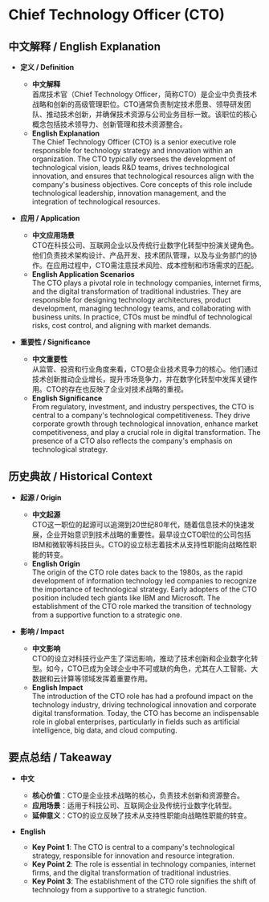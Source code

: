 # Chief Technology Officer (CTO)

## 中文解释 / English Explanation

* **定义 / Definition**  
  - **中文解释**  
    首席技术官（Chief Technology Officer，简称CTO）是企业中负责技术战略和创新的高级管理职位。CTO通常负责制定技术愿景、领导研发团队、推动技术创新，并确保技术资源与公司业务目标一致。该职位的核心概念包括技术领导力、创新管理和技术资源整合。  
  - **English Explanation**  
    The Chief Technology Officer (CTO) is a senior executive role responsible for technology strategy and innovation within an organization. The CTO typically oversees the development of technological vision, leads R&D teams, drives technological innovation, and ensures that technological resources align with the company's business objectives. Core concepts of this role include technological leadership, innovation management, and the integration of technological resources.

* **应用 / Application**  
  - **中文应用场景**  
    CTO在科技公司、互联网企业以及传统行业数字化转型中扮演关键角色。他们负责技术架构设计、产品开发、技术团队管理，以及与业务部门的协作。在应用过程中，CTO需注意技术风险、成本控制和市场需求的匹配。  
  - **English Application Scenarios**  
    The CTO plays a pivotal role in technology companies, internet firms, and the digital transformation of traditional industries. They are responsible for designing technology architectures, product development, managing technology teams, and collaborating with business units. In practice, CTOs must be mindful of technological risks, cost control, and aligning with market demands.

* **重要性 / Significance**  
  - **中文重要性**  
    从监管、投资和行业角度来看，CTO是企业技术竞争力的核心。他们通过技术创新推动企业增长，提升市场竞争力，并在数字化转型中发挥关键作用。CTO的存在也反映了企业对技术战略的重视。  
  - **English Significance**  
    From regulatory, investment, and industry perspectives, the CTO is central to a company's technological competitiveness. They drive corporate growth through technological innovation, enhance market competitiveness, and play a crucial role in digital transformation. The presence of a CTO also reflects the company's emphasis on technological strategy.

## 历史典故 / Historical Context

* **起源 / Origin**  
  - **中文起源**  
    CTO这一职位的起源可以追溯到20世纪80年代，随着信息技术的快速发展，企业开始意识到技术战略的重要性。最早设立CTO职位的公司包括IBM和微软等科技巨头。CTO的设立标志着技术从支持性职能向战略性职能的转变。  
  - **English Origin**  
    The origin of the CTO role dates back to the 1980s, as the rapid development of information technology led companies to recognize the importance of technological strategy. Early adopters of the CTO position included tech giants like IBM and Microsoft. The establishment of the CTO role marked the transition of technology from a supportive function to a strategic one.

* **影响 / Impact**  
  - **中文影响**  
    CTO的设立对科技行业产生了深远影响，推动了技术创新和企业数字化转型。如今，CTO已成为全球企业中不可或缺的角色，尤其在人工智能、大数据和云计算等领域发挥着重要作用。  
  - **English Impact**  
    The introduction of the CTO role has had a profound impact on the technology industry, driving technological innovation and corporate digital transformation. Today, the CTO has become an indispensable role in global enterprises, particularly in fields such as artificial intelligence, big data, and cloud computing.

## 要点总结 / Takeaway

* **中文**  
  - **核心价值**：CTO是企业技术战略的核心，负责技术创新和资源整合。  
  - **应用场景**：适用于科技公司、互联网企业及传统行业数字化转型。  
  - **延伸意义**：CTO的设立反映了技术从支持性职能向战略性职能的转变。  

* **English**  
  - **Key Point 1**: The CTO is central to a company's technological strategy, responsible for innovation and resource integration.  
  - **Key Point 2**: The role is essential in technology companies, internet firms, and the digital transformation of traditional industries.  
  - **Key Point 3**: The establishment of the CTO role signifies the shift of technology from a supportive to a strategic function.